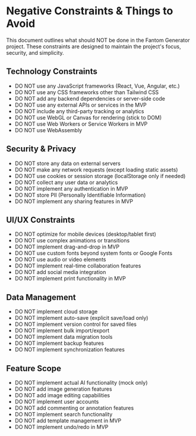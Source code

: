 # Negative Constraints & Things to Avoid

This document outlines what should NOT be done in the Fantom Generator project. These constraints are designed to maintain the project's focus, security, and simplicity.

## Technology Constraints

- DO NOT use any JavaScript frameworks (React, Vue, Angular, etc.)
- DO NOT use any CSS frameworks other than Tailwind CSS
- DO NOT add any backend dependencies or server-side code
- DO NOT use any external APIs or services in the MVP
- DO NOT include any third-party tracking or analytics
- DO NOT use WebGL or Canvas for rendering (stick to DOM)
- DO NOT use Web Workers or Service Workers in MVP
- DO NOT use WebAssembly

## Security & Privacy

- DO NOT store any data on external servers
- DO NOT make any network requests (except loading static assets)
- DO NOT use cookies or session storage (localStorage only if needed)
- DO NOT collect any user data or analytics
- DO NOT implement any authentication in MVP
- DO NOT store PII (Personally Identifiable Information)
- DO NOT implement any sharing features in MVP

## UI/UX Constraints

- DO NOT optimize for mobile devices (desktop/tablet first)
- DO NOT use complex animations or transitions
- DO NOT implement drag-and-drop in MVP
- DO NOT use custom fonts beyond system fonts or Google Fonts
- DO NOT use audio or video elements
- DO NOT implement real-time collaboration features
- DO NOT add social media integration
- DO NOT implement print functionality in MVP

## Data Management

- DO NOT implement cloud storage
- DO NOT implement auto-save (explicit save/load only)
- DO NOT implement version control for saved files
- DO NOT implement bulk import/export
- DO NOT implement data migration tools
- DO NOT implement backup features
- DO NOT implement synchronization features

## Feature Scope

- DO NOT implement actual AI functionality (mock only)
- DO NOT add image generation features
- DO NOT add image editing capabilities
- DO NOT implement user accounts
- DO NOT add commenting or annotation features
- DO NOT implement search functionality
- DO NOT add template management in MVP
- DO NOT implement undo/redo in MVP 